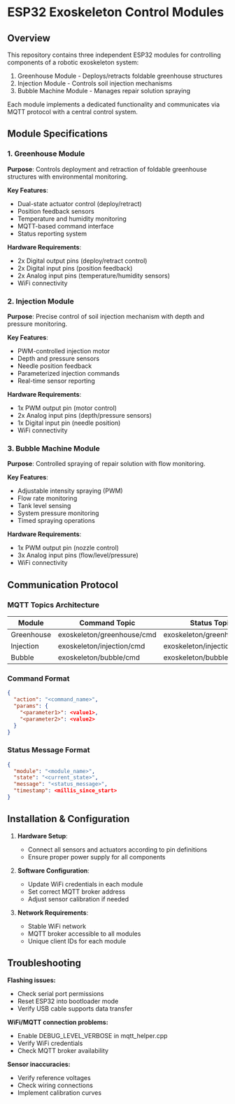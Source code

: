 # ESP32 Exoskeleton Control Modules

## Overview
This repository contains three independent ESP32 modules for controlling components of a robotic exoskeleton system:
1. Greenhouse Module - Deploys/retracts foldable greenhouse structures
2. Injection Module - Controls soil injection mechanisms
3. Bubble Machine Module - Manages repair solution spraying

Each module implements a dedicated functionality and communicates via MQTT protocol with a central control system.

## Module Specifications

### 1. Greenhouse Module
**Purpose**: Controls deployment and retraction of foldable greenhouse structures with environmental monitoring.

**Key Features**:
- Dual-state actuator control (deploy/retract)
- Position feedback sensors
- Temperature and humidity monitoring
- MQTT-based command interface
- Status reporting system

**Hardware Requirements**:
- 2x Digital output pins (deploy/retract control)
- 2x Digital input pins (position feedback)
- 2x Analog input pins (temperature/humidity sensors)
- WiFi connectivity

### 2. Injection Module
**Purpose**: Precise control of soil injection mechanism with depth and pressure monitoring.

**Key Features**:
- PWM-controlled injection motor
- Depth and pressure sensors
- Needle position feedback
- Parameterized injection commands
- Real-time sensor reporting

**Hardware Requirements**:
- 1x PWM output pin (motor control)
- 2x Analog input pins (depth/pressure sensors)
- 1x Digital input pin (needle position)
- WiFi connectivity

### 3. Bubble Machine Module
**Purpose**: Controlled spraying of repair solution with flow monitoring.

**Key Features**:
- Adjustable intensity spraying (PWM)
- Flow rate monitoring
- Tank level sensing
- System pressure monitoring
- Timed spraying operations

**Hardware Requirements**:
- 1x PWM output pin (nozzle control)
- 3x Analog input pins (flow/level/pressure)
- WiFi connectivity

## Communication Protocol

### MQTT Topics Architecture
| Module       | Command Topic                | Status Topic                 | Sensor Topic               |
|--------------|------------------------------|------------------------------|----------------------------|
| Greenhouse   | exoskeleton/greenhouse/cmd   | exoskeleton/greenhouse/stat  | exoskeleton/greenhouse/sen |
| Injection    | exoskeleton/injection/cmd    | exoskeleton/injection/stat   | exoskeleton/injection/sen  |
| Bubble       | exoskeleton/bubble/cmd       | exoskeleton/bubble/stat      | exoskeleton/bubble/sen     |

### Command Format
```json
{
  "action": "<command_name>",
  "params": {
    "<parameter1>": <value1>,
    "<parameter2>": <value2>
  }
}
```

### Status Message Format
```json
{
  "module": "<module_name>",
  "state": "<current_state>",
  "message": "<status_message>",
  "timestamp": <millis_since_start>
}
```

## Installation & Configuration

1. **Hardware Setup**:
   - Connect all sensors and actuators according to pin definitions
   - Ensure proper power supply for all components

2. **Software Configuration**:
   - Update WiFi credentials in each module
   - Set correct MQTT broker address
   - Adjust sensor calibration if needed

3. **Network Requirements**:
   - Stable WiFi network
   - MQTT broker accessible to all modules
   - Unique client IDs for each module

## Troubleshooting
**Flashing issues:**
- Check serial port permissions
- Reset ESP32 into bootloader mode
- Verify USB cable supports data transfer

**WiFi/MQTT connection problems:**
- Enable DEBUG_LEVEL_VERBOSE in mqtt_helper.cpp
- Verify WiFi credentials
- Check MQTT broker availability

**Sensor inaccuracies:**
- Verify reference voltages
- Check wiring connections
- Implement calibration curves